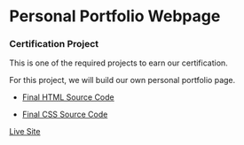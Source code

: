 # Personal Portfolio Webpage

### Certification Project

This is one of the required projects to earn our certification.

For this project, we will build our own personal portfolio page.

- [Final HTML Source Code](https://github.com/CERTIFIED2003/freeCodeCamp-Solutions/tree/main/Responsive%20Web%20Design/20-Personal%20Portfolio%20Webpage/PortfolioPage.html)

- [Final CSS Source Code](https://github.com/CERTIFIED2003/freeCodeCamp-Solutions/tree/main/Responsive%20Web%20Design/20-Personal%20Portfolio%20Webpage/styles.html)

[Live Site](https://portfoliopage--certified2003.repl.co)
